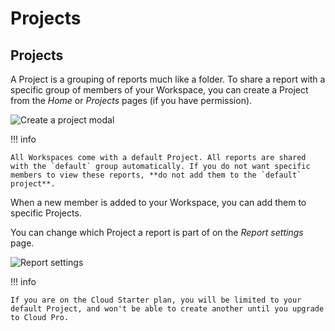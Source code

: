 # Projects

## Projects

A Project is a grouping of reports much like a folder. To share a report with a specific group of members of your Workspace, you can create a Project from the _Home_ or _Projects_ pages (if you have permission).

![Create a project modal](../../img/tutorials/create-project.png)

!!! info

    All Workspaces come with a default Project. All reports are shared with the `default` group automatically. If you do not want specific members to view these reports, **do not add them to the `default` project**.

When a new member is added to your Workspace, you can add them to specific Projects.

You can change which Project a report is part of on the _Report settings_ page.

![Report settings](../../img/tutorials/report-settings.png)

!!! info

    If you are on the Cloud Starter plan, you will be limited to your default Project, and won't be able to create another until you upgrade to Cloud Pro.
